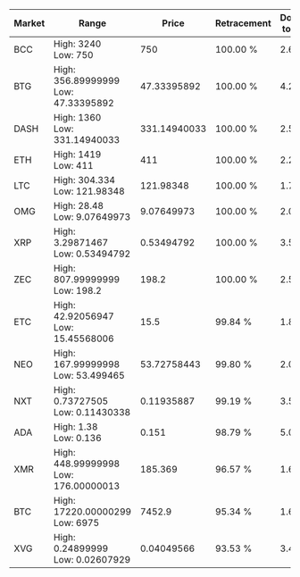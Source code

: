 | Market | Range | Price| Retracement | Doubles to 50% |
| --- | --- | --- | --- | --- |
| BCC | High: 3240<br />Low: 750 | 750 | 100.00 % | 2.66 |
| BTG | High: 356.89999999<br />Low: 47.33395892 | 47.33395892 | 100.00 % | 4.27 |
| DASH | High: 1360<br />Low: 331.14940033 | 331.14940033 | 100.00 % | 2.55 |
| ETH | High: 1419<br />Low: 411 | 411 | 100.00 % | 2.23 |
| LTC | High: 304.334<br />Low: 121.98348 | 121.98348 | 100.00 % | 1.75 |
| OMG | High: 28.48<br />Low: 9.07649973 | 9.07649973 | 100.00 % | 2.07 |
| XRP | High: 3.29871467<br />Low: 0.53494792 | 0.53494792 | 100.00 % | 3.58 |
| ZEC | High: 807.99999999<br />Low: 198.2 | 198.2 | 100.00 % | 2.54 |
| ETC | High: 42.92056947<br />Low: 15.45568006 | 15.5 | 99.84 % | 1.88 |
| NEO | High: 167.99999998<br />Low: 53.499465 | 53.72758443 | 99.80 % | 2.06 |
| NXT | High: 0.73727505<br />Low: 0.11430338 | 0.11935887 | 99.19 % | 3.57 |
| ADA | High: 1.38<br />Low: 0.136 | 0.151 | 98.79 % | 5.02 |
| XMR | High: 448.99999998<br />Low: 176.00000013 | 185.369 | 96.57 % | 1.69 |
| BTC | High: 17220.00000299<br />Low: 6975 | 7452.9 | 95.34 % | 1.62 |
| XVG | High: 0.24899999<br />Low: 0.02607929 | 0.04049566 | 93.53 % | 3.40 |
